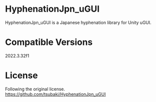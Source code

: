 # HyphenationJpn_uGUI
HyphenationJpn_uGUI is a Japanese hyphenation library for Unity uGUI.

# Compatible Versions
2022.3.32f1

# License
Following the original license.  
https://github.com/tsubaki/HyphenationJpn_uGUI